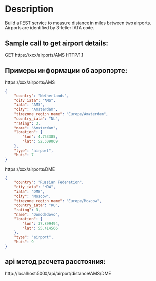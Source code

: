 # Description
Build a REST service to measure distance in miles between two airports. Airports are identified by 3-letter IATA code.

## Sample call to get airport details:
GET https://xxx/airports/AMS HTTP/1.1

## Примеры информации об аэропорте:

https://xxx/airports/AMS

```json
{
	"country": "Netherlands",
	"city_iata": "AMS",
	"iata": "AMS",
	"city": "Amsterdam",
	"timezone_region_name": "Europe/Amsterdam",
	"country_iata": "NL",
	"rating": 3,
	"name": "Amsterdam",
	"location": {
		"lon": 4.763385,
		"lat": 52.309069
	},
	"type": "airport",
	"hubs": 7
}
```

https://xxx/airports/DME

```json
{
	"country": "Russian Federation",
	"city_iata": "MOW",
	"iata": "DME",
	"city": "Moscow",
	"timezone_region_name": "Europe/Moscow",
	"country_iata": "RU",
	"rating": 3,
	"name": "Domodedovo",
	"location": {
		"lon": 37.899494,
		"lat": 55.414566
	},
	"type": "airport",
	"hubs": 9
}
```

## api метод расчета расстояния:

http://localhost:5000/api/airport/distance/AMS/DME
